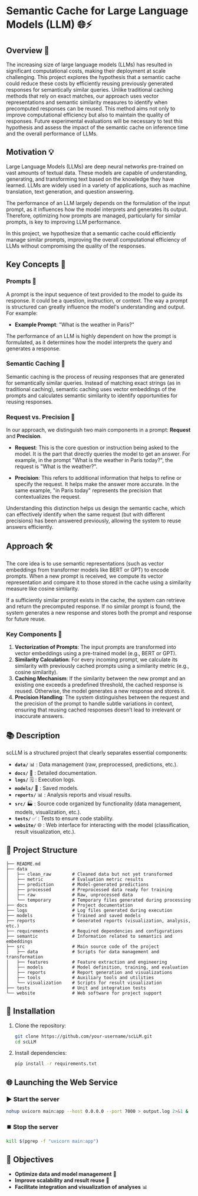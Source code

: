# Semantic Cache for Large Language Models (LLM) 🌐⚡

## Overview 🚀

The increasing size of large language models (LLMs) has resulted in significant computational costs, making their deployment at scale challenging. This project explores the hypothesis that a semantic cache could reduce these costs by efficiently reusing previously generated responses for semantically similar queries. Unlike traditional caching methods that rely on exact matches, our approach uses vector representations and semantic similarity measures to identify when precomputed responses can be reused. This method aims not only to improve computational efficiency but also to maintain the quality of responses. Future experimental evaluations will be necessary to test this hypothesis and assess the impact of the semantic cache on inference time and the overall performance of LLMs.

## Motivation 💡

Large Language Models (LLMs) are deep neural networks pre-trained on vast amounts of textual data. These models are capable of understanding, generating, and transforming text based on the knowledge they have learned. LLMs are widely used in a variety of applications, such as machine translation, text generation, and question answering.

The performance of an LLM largely depends on the formulation of the input prompt, as it influences how the model interprets and generates its output. Therefore, optimizing how prompts are managed, particularly for similar prompts, is key to improving LLM performance.

In this project, we hypothesize that a semantic cache could efficiently manage similar prompts, improving the overall computational efficiency of LLMs without compromising the quality of the responses.

## Key Concepts 🔑

### Prompts 📝
A prompt is the input sequence of text provided to the model to guide its response. It could be a question, instruction, or context. The way a prompt is structured can greatly influence the model's understanding and output. For example:

- **Example Prompt**: "What is the weather in Paris?"
  
The performance of an LLM is highly dependent on how the prompt is formulated, as it determines how the model interprets the query and generates a response.

### Semantic Caching 💾
Semantic caching is the process of reusing responses that are generated for semantically similar queries. Instead of matching exact strings (as in traditional caching), semantic caching uses vector embeddings of the prompts and calculates semantic similarity to identify opportunities for reusing responses.

### Request vs. Precision 🎯
In our approach, we distinguish two main components in a prompt: **Request** and **Precision**.

- **Request**: This is the core question or instruction being asked to the model. It is the part that directly queries the model to get an answer. For example, in the prompt "What is the weather in Paris today?", the request is "What is the weather?".
  
- **Precision**: This refers to additional information that helps to refine or specify the request. It helps make the answer more accurate. In the same example, "in Paris today" represents the precision that contextualizes the request.

Understanding this distinction helps us design the semantic cache, which can effectively identify when the same request (but with different precisions) has been answered previously, allowing the system to reuse answers efficiently.

## Approach 🛠️

The core idea is to use semantic representations (such as vector embeddings from transformer models like BERT or GPT) to encode prompts. When a new prompt is received, we compute its vector representation and compare it to those stored in the cache using a similarity measure like cosine similarity.

If a sufficiently similar prompt exists in the cache, the system can retrieve and return the precomputed response. If no similar prompt is found, the system generates a new response and stores both the prompt and response for future reuse.

### Key Components 🔧
1. **Vectorization of Prompts**: The input prompts are transformed into vector embeddings using a pre-trained model (e.g., BERT or GPT).
2. **Similarity Calculation**: For every incoming prompt, we calculate its similarity with previously cached prompts using a similarity metric (e.g., cosine similarity).
3. **Caching Mechanism**: If the similarity between the new prompt and an existing one exceeds a predefined threshold, the cached response is reused. Otherwise, the model generates a new response and stores it.
4. **Precision Handling**: The system distinguishes between the request and the precision of the prompt to handle subtle variations in context, ensuring that reusing cached responses doesn’t lead to irrelevant or inaccurate answers.

## 📚 Description
scLLM is a structured project that clearly separates essential components:
- **`data/`** 📊 : Data management (raw, preprocessed, predictions, etc.).
- **`docs/`** 📄 : Detailed documentation.
- **`logs/`** 🗒️ : Execution logs.
- **`models/`** 🤖 : Saved models.
- **`reports/`** 📊 : Analysis reports and visual results.
- **`src/`** 🏭️ : Source code organized by functionality (data management, models, visualization, etc.).
- **`tests/`** ✅ : Tests to ensure code stability.
- **`website/`** 🌐 : Web interface for interacting with the model (classification, result visualization, etc.).

## 📂 Project Structure
```plaintext
├── README.md
├── data
│   ├── clean_raw        # Cleaned data but not yet transformed
│   ├── metric           # Evaluation metric results
│   ├── prediction       # Model-generated predictions
│   ├── processed        # Preprocessed data ready for training
│   ├── raw              # Raw, unprocessed data
│   └── temporary        # Temporary files generated during processing
├── docs                 # Project documentation
├── logs                 # Log files generated during execution
├── models               # Trained and saved models
├── reports              # Generated reports (visualization, analysis, etc.)
├── requirements         # Required dependencies and configurations
├── semantic             # Information related to semantics and embeddings
├── src                  # Main source code of the project
│   ├── data             # Scripts for data management and transformation
│   ├── features         # Feature extraction and engineering
│   ├── models           # Model definition, training, and evaluation
│   ├── reports          # Report generation and visualizations
│   ├── tools            # Auxiliary tools and utilities
│   └── visualization    # Scripts for result visualization
├── tests                # Unit and integration tests
└── website              # Web software for project support
```

## 🔧 Installation
1. Clone the repository:
   ```bash
   git clone https://github.com/your-username/scLLM.git
   cd scLLM
   ```
2. Install dependencies:
   ```bash
   pip install -r requirements.txt
   ```

## 🌐 Launching the Web Service

### ▶️ Start the server
```bash
nohup uvicorn main:app --host 0.0.0.0 --port 7000 > output.log 2>&1 &
```

### ⏹️ Stop the server
```bash
kill $(pgrep -f "uvicorn main:app")
```

## 📌 Objectives
- **Optimize data and model management** 🔄
- **Improve scalability and result reuse** 🚀
- **Facilitate integration and visualization of analyses** 📊


